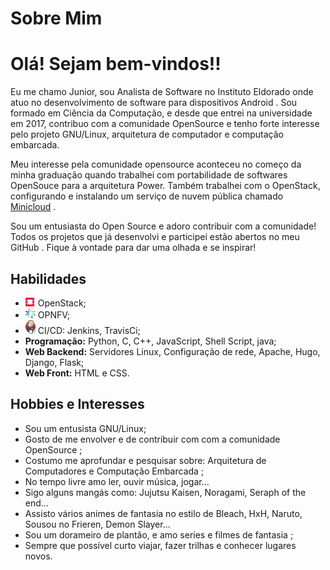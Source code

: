 # Sobre Mim


# Olá! Sejam bem-vindos!! <i class="fas fa-grin-wink"></i>

Eu me chamo Junior, sou Analista de Software no Instituto Eldorado onde atuo
no desenvolvimento de software para dispositivos Android <i class="fas fa-robot"></i>.
Sou formado em Ciência da Computação, e desde que entrei na universidade em 2017,
contribuo com a comunidade OpenSource e tenho forte interesse pelo projeto GNU/Linux,
arquitetura de computador e computação embarcada.

Meu interesse pela comunidade opensource aconteceu no começo da minha graduação quando
trabalhei com portabilidade de softwares OpenSouce para a arquitetura Power. 
Também trabalhei com o OpenStack, configurando e instalando um serviço de nuvem pública chamado
[Minicloud](https://openpower.ic.unicamp.br/minicloud/) <i class="fas fa-cloud"></i>.

Sou um entusiasta do Open Source e adoro contribuir com a comunidade! <i class="fas fa-rocket"></i>
Todos os projetos que já desenvolvi e participei estão abertos no meu GitHub 
[<i class="fab fa-github"></i>](https://github.com/jr-santos98).
Fique à vontade para dar uma olhada e se inspirar! <i class="fas fa-sparkles"></i>

## Habilidades

- <img src="images\openstack-logo.png" width="16"></img> OpenStack;
- <img src="images\opnfv_logo.png" width="16"></img> OPNFV;
- <img src="images\jenkins-logo.png" width="16"></img> CI/CD: Jenkins, TravisCi;
- **Programação:** Python, C, C++, JavaScript, Shell Script, java;
- **Web Backend:** Servidores Linux, Configuração de rede, Apache, Hugo, Django, Flask;
- **Web Front:** HTML e CSS.

## Hobbies e Interesses

- Sou um entusista <i class="fab fa-linux"></i> GNU/Linux;
- Gosto de me envolver e de contribuir com com a comunidade OpenSource <i class="fas fa-grin-wink"></i>;
- Costumo me aprofundar e pesquisar <i class="fas fa-search"></i> sobre: Arquitetura de Computadores <i class="fas fa-cog"></i>
e Computação Embarcada <i class="fas fa-puzzle-piece"></i>;
- No tempo livre amo <i class="fas fa-book"></i>  ler, <i class="fas fa-music"></i> ouvir música,
<i class="fas fa-gamepad"></i> jogar...
- Sigo alguns mangás como: Jujutsu Kaisen, Noragami, Seraph of the end...
- Assisto vários <i class="fas fa-clapperboard"></i> animes de fantasia no estilo de Bleach, HxH, Naruto, Sousou no Frieren,
Demon Slayer...
- Sou um <i class="fas fa-grin-hearts"></i> dorameiro de plantão, e amo series e filmes de
fantasia <i class="fas fa-magic-wand-sparkles"></i>;
- <i class="fas fa-plane-departure"></i> Sempre que possível curto viajar, fazer trilhas e conhecer lugares novos.

